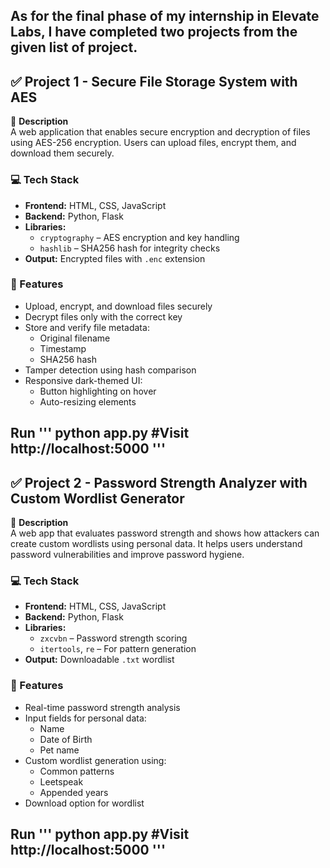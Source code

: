 As for the final phase of my internship in Elevate Labs, I have completed two projects from the given list of project.
---

## ✅ Project 1 - Secure File Storage System with AES

📌 **Description**  
A web application that enables secure encryption and decryption of files using AES-256 encryption. Users can upload files, encrypt them, and download them securely.

### 💻 Tech Stack
- **Frontend:** HTML, CSS, JavaScript  
- **Backend:** Python, Flask  
- **Libraries:**
  - `cryptography` – AES encryption and key handling  
  - `hashlib` – SHA256 hash for integrity checks  
- **Output:** Encrypted files with `.enc` extension

### 🚀 Features
- Upload, encrypt, and download files securely  
- Decrypt files only with the correct key  
- Store and verify file metadata:
  - Original filename
  - Timestamp
  - SHA256 hash  
- Tamper detection using hash comparison  
- Responsive dark-themed UI:
  - Button highlighting on hover  
  - Auto-resizing elements
 
Run
'''
python app.py
#Visit http://localhost:5000
'''
---

## ✅ Project 2 - Password Strength Analyzer with Custom Wordlist Generator

📌 **Description**  
A web app that evaluates password strength and shows how attackers can create custom wordlists using personal data. It helps users understand password vulnerabilities and improve password hygiene.

### 💻 Tech Stack
- **Frontend:** HTML, CSS, JavaScript  
- **Backend:** Python, Flask  
- **Libraries:**
  - `zxcvbn` – Password strength scoring  
  - `itertools`, `re` – For pattern generation  
- **Output:** Downloadable `.txt` wordlist

### 🚀 Features
- Real-time password strength analysis  
- Input fields for personal data:
  - Name
  - Date of Birth
  - Pet name  
- Custom wordlist generation using:
  - Common patterns  
  - Leetspeak  
  - Appended years  
- Download option for wordlist

Run
'''
python app.py
#Visit http://localhost:5000
'''
---


